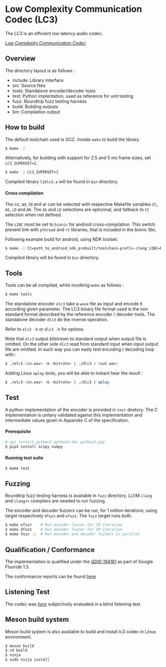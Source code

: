 # Low Complexity Communication Codec (LC3)

The LC3 is an efficient low latency audio codec.

[_Low Complexity Communication Codec_](https://www.bluetooth.org/DocMan/handlers/DownloadDoc.ashx?doc_id=502107&vId=542963)

## Overview

The directory layout is as follows :
- include:      Library interface
- src:          Source files
- tools:        Standalone encoder/decoder tools
- test:         Python implentation, used as reference for unit testing
- fuzz:         Roundtrip fuzz testing harness
- build:        Building outputs
- bin:          Compilation output

## How to build

The default toolchain used is GCC. Invoke `make` to build the library.

```sh
$ make -j
```

Alternatively, for building with support for 2.5 and 5 ms frame sizes, set `LC3_SUPERSET=1`.

```sh
$ make -j LC3_SUPERSET=1
```

Compiled library `liblc3.a` will be found in `bin` directory.

#### Cross compilation

The cc, as, ld and ar can be selected with respective Makefile variables `CC`,
`AS`, `LD` and `AR`. The `AS` and `LD` selections are optionnal, and fallback
to `CC` selection when not defined.

The `LIBC` must be set to `bionic` for android cross-compilation. This switch
prevent link with `pthread` and `rt` libraries, that is included in the
bionic libc.

Following example build for android, using NDK toolset.

```sh
$ make -j CC=path_to_android_ndk_prebuilt/toolchain-prefix-clang LIBC=bionic
```

Compiled library will be found in `bin` directory.

## Tools

Tools can be all compiled, while involking `make` as follows :

```sh
$ make tools
```

The standalone encoder `elc3` take a `wave` file as input and encode it
according given parameter. The LC3 binary file format used is the non
standard format described by the reference encoder / decoder tools.
The standalone decoder `dlc3` do the inverse operation.

Refer to `elc3 -h` or `dlc3 -h` for options.

Note that `elc3` output bitstream to standard output when output file is
omitted. On the other side `dlc3` read from standard input when input output
file are omitted.
In such way you can easly test encoding / decoding loop with :

```sh
$ ./elc3 <in.wav> -b <bitrate> | ./dlc3 > <out.wav>
```

Adding Linux `aplay` tools, you will be able to instant hear the result :

```sh
$ ./elc3 <in.wav> -b <bitrate> | ./dlc3 | aplay
```

## Test

A python implementation of the encoder is provided in `test` diretory.
The C implementation is unitary validated against this implementation and
intermediate values given in Appendix C of the specification.

#### Prerequisite

```sh
# apt install python3 python3-dev python3-pip
$ pip3 install scipy numpy
```

#### Running test suite

```sh
$ make test
```

## Fuzzing

Roundtrip fuzz testing harness is available in `fuzz` directory.
LLVM `clang` and `clang++` compilers are needed to run fuzzing.

The encoder and decoder fuzzers can be run, for 1 million iterations, using
target respectively `dfuzz` and `efuzz`. The `fuzz` target runs both.

```sh
$ make efuzz    # Run encoder fuzzer for 1M iteration
$ make dfuzz    # Run decoder fuzzer for 1M iteration
$ make fuzz -j  # Run encoder and decoder fuzzers in parallel
```

## Qualification / Conformance

The implementation is qualified under the [_QDID 194161_](https://launchstudio.bluetooth.com/ListingDetails/160904) as part of Google Fluoride 1.5.

The conformance reports can be found [here](conformance/README.md)

## Listening Test

The codec was [_here_](https://hydrogenaud.io/index.php/topic,122575.0.html)
subjectively evaluated in a blind listening test.

## Meson build system

Meson build system is also available to build and install lc3 codec in Linux
environment.

```sh
$ meson build
$ cd build
$ ninja
$ sudo ninja install
```

